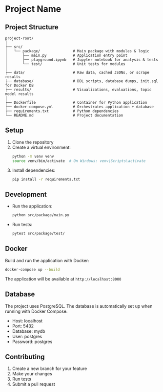# Project Name

## Project Structure
```
project-root/
│
├── src/
│   └── package/               # Main package with modules & logic
│       ├── main.py            # Application entry point
│       ├── playground.ipynb   # Jupyter notebook for analysis & tests
│       └── test/              # Unit tests for modules
│
├── data/                      # Raw data, cached JSONs, or scrape results
├── database/                  # DDL scripts, database dumps, init.sql for Docker DB
├── results/                   # Visualizations, evaluations, topic model results
│
├── Dockerfile                 # Container for Python application
├── docker-compose.yml         # Orchestrates application + database
├── requirements.txt           # Python dependencies
└── README.md                  # Project documentation
```

## Setup

1. Clone the repository
2. Create a virtual environment:
   ```bash
   python -m venv venv
   source venv/bin/activate  # On Windows: venv\Scripts\activate
   ```
3. Install dependencies:
   ```bash
   pip install -r requirements.txt
   ```

## Development

- Run the application:
  ```bash
  python src/package/main.py
  ```

- Run tests:
  ```bash
  pytest src/package/test/
  ```

## Docker

Build and run the application with Docker:
```bash
docker-compose up --build
```

The application will be available at `http://localhost:8000`

## Database

The project uses PostgreSQL. The database is automatically set up when running with Docker Compose.

- Host: localhost
- Port: 5432
- Database: mydb
- User: postgres
- Password: postgres

## Contributing

1. Create a new branch for your feature
2. Make your changes
3. Run tests
4. Submit a pull request 